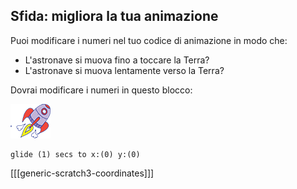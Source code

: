## Sfida: migliora la tua animazione

Puoi modificare i numeri nel tuo codice di animazione in modo che:

+ L'astronave si muova fino a toccare la Terra?
+ L'astronave si muova lentamente verso la Terra?

Dovrai modificare i numeri in questo blocco:

![Sprite 'Rocketship'](images/sprite-spaceship.png)

```blocks3
glide (1) secs to x:(0) y:(0)
```

[[[generic-scratch3-coordinates]]]